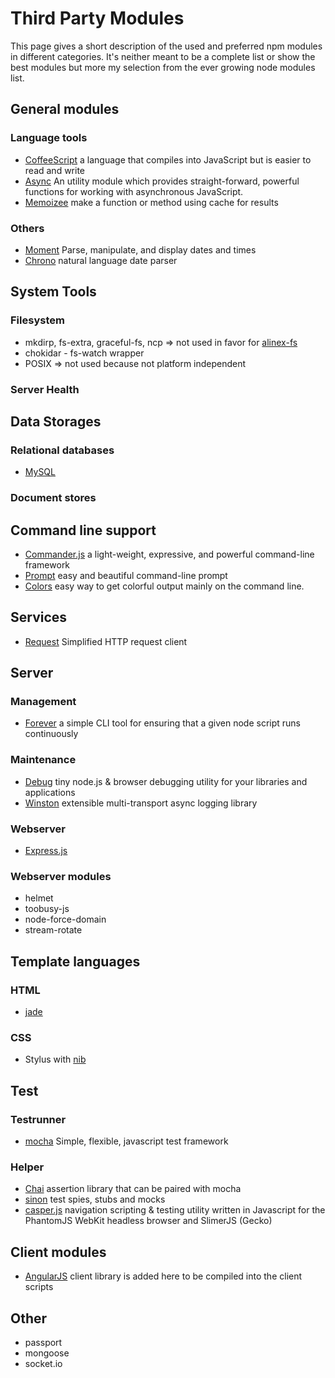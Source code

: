 Third Party Modules
=================================================

This page gives a short description of the used and preferred npm modules in
different categories.
It's neither meant to be a complete list or show the best modules but more my
selection from the ever growing node modules list.


General modules
-------------------------------------------------

### Language tools

- [CoffeeScript](http://coffeescript.org/)
  a language that compiles into JavaScript but is easier to read and write
- [Async](https://github.com/caolan/async/)
  An utility module which provides straight-forward, powerful functions for
  working with asynchronous JavaScript.
- [Memoizee](https://github.com/medikoo/memoize)
  make a function or method using cache for results


### Others

- [Moment](http://momentjs.com/docs/)
  Parse, manipulate, and display dates and times
- [Chrono](https://github.com/wanasit/chrono)
  natural language date parser


System Tools
-------------------------------------------------

### Filesystem

- mkdirp, fs-extra, graceful-fs, ncp
  => not used in favor for [alinex-fs](https://alinex.github.io/node-fs/)
- chokidar - fs-watch wrapper
- POSIX
  => not used because not platform independent

### Server Health


Data Storages
-------------------------------------------------

### Relational databases

- [MySQL]()


### Document stores


Command line support
-------------------------------------------------

- [Commander.js](https://visionmedia.github.io/commander.js/)
  a light-weight, expressive, and powerful command-line framework
- [Prompt](https://github.com/flatiron/prompt/)
  easy and beautiful command-line prompt
- [Colors](https://github.com/marak/colors.js/)
  easy way to get colorful output mainly on the command line.


Services
-------------------------------------------------

- [Request](https://github.com/mikeal/request/)
  Simplified HTTP request client


Server
-------------------------------------------------

### Management

- [Forever](https://github.com/nodejitsu/forever/)
  a simple CLI tool for ensuring that a given node script runs continuously

### Maintenance

- [Debug](https://github.com/visionmedia/debug/)
  tiny node.js & browser debugging utility for your libraries and applications
- [Winston](https://github.com/flatiron/winston/)
  extensible multi-transport async logging library

### Webserver

- [Express.js](http://expressjs.com)

### Webserver modules

- helmet
- toobusy-js
- node-force-domain
- stream-rotate


Template languages
-------------------------------------------------

### HTML

- [jade](http://jade-lang.com/)

### CSS

- Stylus
  with [nib](http://visionmedia.github.io/nib/)


Test
-------------------------------------------------

### Testrunner

- [mocha](https://visionmedia.github.io/mocha/)
  Simple, flexible, javascript test framework

### Helper

- [Chai](http://chaijs.com/)
  assertion library that can be paired with mocha
- [sinon](http://sinonjs.org/)
  test spies, stubs and mocks
- [casper.js](http://casperjs.org/)
  navigation scripting & testing utility written in Javascript for the PhantomJS
  WebKit headless browser and SlimerJS (Gecko)


Client modules
-------------------------------------------------


- [AngularJS](https://docs.angularjs.org/)
  client library is added here to be compiled into the client scripts


Other
-------------------------------------------------
- passport
- mongoose
- socket.io
